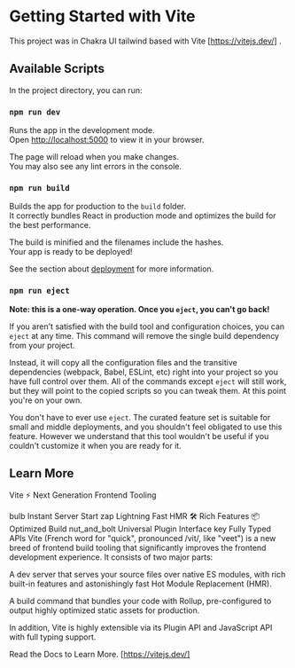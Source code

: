 # Getting Started with Vite

This project was in Chakra UI tailwind based with Vite [https://vitejs.dev/] .

## Available Scripts

In the project directory, you can run:

### `npm run dev`

Runs the app in the development mode.\
Open [http://localhost:5000](http://localhost:5000) to view it in your browser.

The page will reload when you make changes.\
You may also see any lint errors in the console.

### `npm run build`

Builds the app for production to the `build` folder.\
It correctly bundles React in production mode and optimizes the build for the best performance.

The build is minified and the filenames include the hashes.\
Your app is ready to be deployed!

See the section about [deployment](https://vitejs.dev/guide/build.html) for more information.

### `npm run eject`

**Note: this is a one-way operation. Once you `eject`, you can't go back!**

If you aren't satisfied with the build tool and configuration choices, you can `eject` at any time. This command will remove the single build dependency from your project.

Instead, it will copy all the configuration files and the transitive dependencies (webpack, Babel, ESLint, etc) right into your project so you have full control over them. All of the commands except `eject` will still work, but they will point to the copied scripts so you can tweak them. At this point you're on your own.

You don't have to ever use `eject`. The curated feature set is suitable for small and middle deployments, and you shouldn't feel obligated to use this feature. However we understand that this tool wouldn't be useful if you couldn't customize it when you are ready for it.

## Learn More

Vite ⚡
Next Generation Frontend Tooling

bulb Instant Server Start
zap Lightning Fast HMR
🛠️ Rich Features
📦 Optimized Build
nut_and_bolt Universal Plugin Interface
key Fully Typed APIs
Vite (French word for "quick", pronounced /vit/, like "veet") is a new breed of frontend build tooling that significantly improves the frontend development experience. It consists of two major parts:

A dev server that serves your source files over native ES modules, with rich built-in features and astonishingly fast Hot Module Replacement (HMR).

A build command that bundles your code with Rollup, pre-configured to output highly optimized static assets for production.

In addition, Vite is highly extensible via its Plugin API and JavaScript API with full typing support.

Read the Docs to Learn More. [https://vitejs.dev/]
